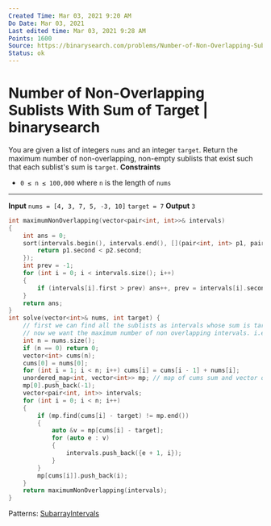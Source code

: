 ```yaml
---
Created Time: Mar 03, 2021 9:20 AM
Do Date: Mar 03, 2021
Last edited time: Mar 03, 2021 9:28 AM
Points: 1600
Source: https://binarysearch.com/problems/Number-of-Non-Overlapping-Sublists-With-Sum-of-Target
Status: ok
---
```


# Number of Non-Overlapping Sublists With Sum of Target | binarysearch

You are given a list of integers `nums` and an integer `target`. Return the maximum number of non-overlapping, non-empty sublists that exist such that each sublist's sum is `target`.
**Constraints**
- `0 ≤ n ≤ 100,000` where `n` is the length of `nums`
---
****Input****
`nums = [4, 3, 7, 5, -3, 10]`
`target = 7`
****Output****
`3`
```cpp
int maximumNonOverlapping(vector<pair<int, int>>& intervals)
{
    int ans = 0; 
    sort(intervals.begin(), intervals.end(), [](pair<int, int> p1, pair<int, int> p2){
        return p1.second < p2.second; 
    });
    int prev = -1; 
    for (int i = 0; i < intervals.size(); i++)
    {
        if (intervals[i].first > prev) ans++, prev = intervals[i].second;
    }
    return ans;
}
int solve(vector<int>& nums, int target) {
    // first we can find all the sublists as intervals whose sum is target.
    // now we want the maximum number of non overlapping intervals. i.e. activity selection problem
    int n = nums.size(); 
    if (n == 0) return 0; 
    vector<int> cums(n);
    cums[0] = nums[0]; 
    for (int i = 1; i < n; i++) cums[i] = cums[i - 1] + nums[i]; 
    unordered_map<int, vector<int>> mp; // map of cums sum and vector of indices
    mp[0].push_back(-1); 
    vector<pair<int, int>> intervals; 
    for (int i = 0; i < n; i++)
    {
        if (mp.find(cums[i] - target) != mp.end())
        {
            auto &v = mp[cums[i] - target];
            for (auto e : v)
            {
                intervals.push_back({e + 1, i});
            }
        }
        mp[cums[i]].push_back(i); 
    }
    return maximumNonOverlapping(intervals); 
}
```
Patterns: [Subarray](Subarray.md)[Intervals](Intervals.md)